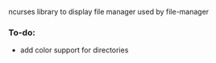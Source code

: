 ncurses library to display file manager
used by file-manager

### To-do:
- add color support for directories
